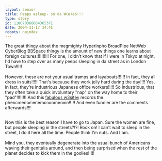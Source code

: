 ```yaml
---
layout: senior
title: Peeps asleep- on da W(e)eb!!!
type: story
id: 110070386004365371
date: 2004-11-17 14:41
robots: noindex
---
```

The great thingy about the megmighty HyperInpho BroadPipe NetWeb CyberBlog BBSpace thingy is the amount of new things one learns about foreign cultures!!!!!!!!!! For one, I didn't know that if I were in Tokyo at night, I'd have to step over as many peeps sleeping in da street as in London Town!!!!!<br/> <br/>However, these are not your usual tramps and layabouts!!!!!! In fact, they all dress in suits!!!!! That's because they work jolly hard during the day!!!! Yes, in fact, they're industrious Japanese office workers!!!!! So industrious, that they often take a quick involuntary "nap" on the way home to their "pad"!!!!!!!! And this <a href="http://masamania.com/archives/2004/09/japanese_busine.html">fabulous w3sitey</a> records the phenomenomenemononmeomn!!!!! And even funnier are the comments afterwards!!!!<br/> <br/><div class="quote">Now this is the best reason I have to go to Japan. Sure the women are fine, but people sleeping in the streets?!?! Rock on! I can't wait to sleep in the street, I do it here all the time. People think I'm nuts. And I am. </div> <br/>Mind you, they eventually degenerate into the usual bunch of Americans waving their genitalia around, and then being surprised when the rest of the planet decides to kick them in the goolies!!!!!